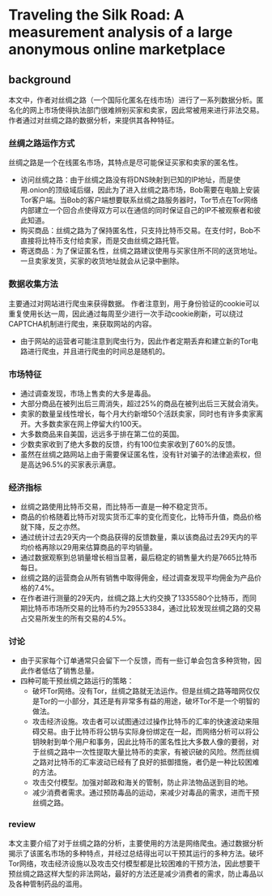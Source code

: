 # Traveling the Silk Road: A measurement analysis of a large anonymous online marketplace


## background
本文中，作者对丝绸之路（一个国际化匿名在线市场）进行了一系列数据分析。匿名化的网上市场使得执法部门很难辨别买家和卖家，因此常被用来进行非法交易。作者通过对丝绸之路的数据分析，来提供其各种特征。

### 丝绸之路运作方式
丝绸之路是一个在线匿名市场，其特点是尽可能保证买家和卖家的匿名性。
- 访问丝绸之路：由于丝绸之路没有将DNS映射到已知的IP地址，而是使用.onion的顶级域后缀，因此为了进入丝绸之路市场，Bob需要在电脑上安装Tor客户端。当Bob的客户端想要联系丝绸之路服务器时，Tor节点在Tor网络内部建立一个回合点使得双方可以在通信的同时保证自己的IP不被观察者和彼此知道。
- 购买商品：丝绸之路为了保持匿名性，只支持比特币交易。在支付时，Bob不直接将比特币支付给卖家，而是交由丝绸之路托管。
- 寄送商品：为了保证匿名性，丝绸之路建议使用与买家住所不同的送货地址。一旦卖家发货，买家的收货地址就会从记录中删除。

### 数据收集方法
主要通过对网站进行爬虫来获得数据。
作者注意到，用于身份验证的cookie可以重复使用长达一周，因此通过每周至少进行一次手动cookie刷新，可以绕过CAPTCHA机制进行爬虫，来获取网站的内容。
- 由于网站的运营者可能注意到爬虫行为，因此作者定期丢弃和建立新的Tor电路进行爬虫，并且进行爬虫的时间总是随机的。


### 市场特征
- 通过调查发现，市场上售卖的大多是毒品。
- 大部分商品在被列出后三周消失，超过25%的商品在被列出后三天就会消失。
- 卖家的数量呈线性增长，每个月大约新增50个活跃卖家，同时也有许多卖家离开。大多数卖家在网上停留大约100天。
- 大多数商品来自美国，远远多于排在第二位的英国。
- 少数卖家收到了绝大多数的反馈，约有100位卖家收到了60%的反馈。
- 虽然在丝绸之路网站上由于需要保证匿名性，没有针对骗子的法律追索权，但是高达96.5%的买家表示满意。


### 经济指标
- 丝绸之路使用比特币交易，而比特币一直是一种不稳定货币。
- 商品的价格随着比特币对现实货币汇率的变化而变化，比特币升值，商品价格就下降，反之亦然。
- 通过统计过去29天内一个商品获得的反馈数量，乘以该商品过去29天内的平均价格再除以29用来估算商品的平均销量。
- 通过数据观察到总销量增长相当显著，最后稳定的销售量大约是7665比特币每日。
- 丝绸之路的运营商会从所有销售中取得佣金，经过调查发现平均佣金为产品价格的7.4%。
- 在作者进行测量的29天内，丝绸之路上大约交换了1335580个比特币，而同期比特币市场所交易的比特币约为29553384，通过比较发现丝绸之路的交易占交易所发生的所有交易的4.5%。

### 讨论
- 由于买家每个订单通常只会留下一个反馈，而有一些订单会包含多种货物，因此作者低估了销售总量。
- 四种可能干预丝绸之路运行的策略：
  - 破坏Tor网络。没有Tor，丝绸之路就无法运作。但是丝绸之路等暗网仅仅是Tor的一小部分，其还是有非常多有益的用途，破坏Tor不是一个明智的做法。
  - 攻击经济设施。攻击者可以试图通过过操作比特币的汇率的快速波动来阻碍交易。由于比特币将公钥与实际身份绑定在一起，而网络分析可以将公钥映射到单个用户和事务，因此比特币的匿名性比大多数人像的要弱，对于丝绸之路中一次性提取大量比特币的卖家，有被识破的风险。然而丝绸之路对比特币的汇率波动已经有了良好的抵御措施，者仍是一种比较困难的方法。
  - 攻击交付模型。加强对邮政和海关的管制，防止非法物品送到目的地。
  - 减少消费者需求。通过预防毒品的运动，来减少对毒品的需求，进而干预丝绸之路。


### review
本文主要介绍了对于丝绸之路的分析，主要使用的方法是网络爬虫。通过数据分析揭示了该匿名市场的多种特点，并经过总结得出可以干预其运行的多种方法。破坏Tor网络，攻击经济设施以及攻击交付模型都是比较困难的干预方法，因此想要干预丝绸之路这样大型的非法网站，最好的方法还是减少消费者的需求，防止毒品以及各种管制药品的滥用。

